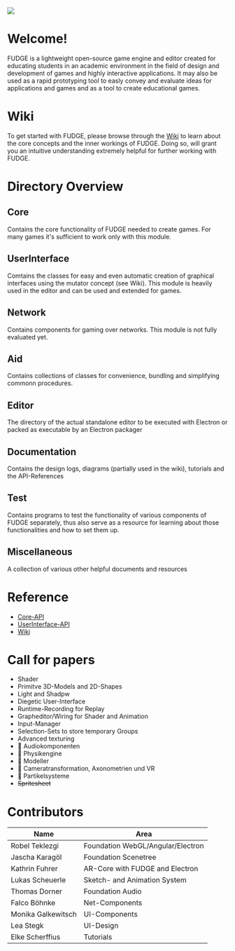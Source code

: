 <img src="https://jirkadelloro.github.io/FUDGE/Miscellaneous/Logo/FudgeLogoText.png" onload="document.querySelector('h1').style.visibility='hidden'"/>

# Welcome!
FUDGE is a lightweight open-source game engine and editor created for educating students in an academic environment in the field of design and development of games and highly interactive applications. It may also be used as a rapid prototyping tool to easly convey and evaluate ideas for applications and games and as a tool to create educational games.

# Wiki
To get started with FUDGE, please browse through the [Wiki](https://github.com/JirkaDellOro/FUDGE/wiki) to learn about the core concepts and the inner workings of FUDGE. Doing so, will grant you an intuitive understanding extremely helpful for further working with FUDGE.

# Directory Overview
## Core
Contains the core functionality of FUDGE needed to create games. For many games it's sufficient to work only with this module.
## UserInterface
Comtains the classes for easy and even automatic creation of graphical interfaces using the mutator concept (see Wiki). This module is heavily used in the editor and can be used and extended for games.
## Network
Contains components for gaming over networks. This module is not fully evaluated yet.
## Aid
Contains collections of classes for convenience, bundling and simplifying commonn procedures.
## Editor
The directory of the actual standalone editor to be executed with Electron or packed as executable by an Electron packager
## Documentation
Contains the design logs, diagrams (partially used in the wiki), tutorials and the API-References
## Test
Contains programs to test the functionality of various components of FUDGE separately, thus also serve as a resource for learning about those functionalities and how to set them up.
## Miscellaneous	
A collection of various other helpful documents and resources

# Reference
- [Core-API](https://JirkaDellOro.github.io/FUDGE/Documentation/Reference/Core)
- [UserInterface-API](https:///JirkaDellOro.github.io/FUDGE/Documentation/Reference/UserInterface)
- [Wiki](https://github.com/JirkaDellOro/FUDGE/wiki)  



# Call for papers
- Shader
- Primitve 3D-Models and 2D-Shapes 
- Light and Shadpw
- Diegetic User-Interface
- Runtime-Recording for Replay
- Grapheditor/Wiring for Shader and Animation
- Input-Manager
- Selection-Sets to store temporary Groups
- Advanced texturing
- :pencil: Audiokomponenten 
- :pencil: Physikengine 
- :pencil: Modeller
- :pencil: Cameratransformation, Axonometrien und VR
- :pencil: Partikelsysteme
- ~~Spritesheet~~


# Contributors  

| Name               | Area                              |
|--------------------|-----------------------------------|
| Robel Teklezgi     | Foundation WebGL/Angular/Electron |
| Jascha Karagöl     | Foundation Scenetree              |
| Kathrin Fuhrer     | AR-Core with FUDGE and Electron   |
| Lukas Scheuerle    | Sketch- and Animation System      |
| Thomas Dorner      | Foundation Audio                  |
| Falco Böhnke       | Net-Components                    |
| Monika Galkewitsch | UI-Components                     |
| Lea Stegk          | UI-Design                         |
| Elke Scherffius    | Tutorials                         |

